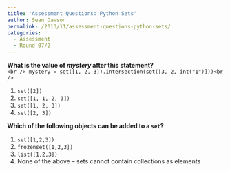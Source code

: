 ```yaml
---
title: 'Assessment Questions: Python Sets'
author: Sean Dawson
permalink: /2013/11/assessment-questions-python-sets/
categories:
  - Assessment
  - Round 07/2
---
```

**What is the value of *mystery* after this statement?**  
`<br />
mystery = set([1, 2, 3]).intersection(set([3, 2, int("1")]))<br />
`

1.  `set([2])`
2.  `set([1, 1, 2, 3])`
3.  `set([1, 2, 3])`
4.  `set([2, 3])`

**Which of the following objects can be added to a `set`?**

1.  `set([1,2,3])`
2.  `frozenset([1,2,3])`
3.  `list([1,2,3])`
4.  None of the above &#8211; sets cannot contain collections as elements
